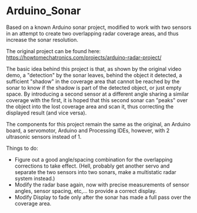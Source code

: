 # Arduino_Sonar
Based on a known Arduino sonar project, modified to work with two sensors in an attempt to create two overlapping radar coverage areas, and thus increase the sonar resolution.

The original project can be found here: https://howtomechatronics.com/projects/arduino-radar-project/

The basic idea behind this project is that, as shown by the original video demo, a "detection" by the sonar leaves, behind the object it detected, a sufficient "shadow" in the coverage area that cannot be reached by the sonar to know if the shadow is part of the detected object, or just empty space. By introducing a second sensor at a different angle sharing a similar coverage with the first, it is hoped that this second sonar can "peaks" over the object into the lost coverage area and scan it, thus correcting the displayed result (and vice versa).


The components for this project remain the same as the original, an Arduino board, a servomotor, Arduino and Processing IDEs, however, with 2 ultrasonic sensors instead of 1.


Things to do:
+ Figure out a good angle/spacing combination for the overlapping corrections to take effect. (Hell, probably get another servo and separate the two sensors into two sonars, make a multistatic radar system instead.)
+ Modify the radar base again, now with precise measurements of sensor angles, sensor spacing, etc,... to provide a correct display.
+ Modify Display to fade only after the sonar has made a full pass over the coverage area.


